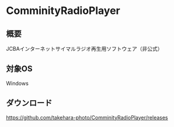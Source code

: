 # ComminityRadioPlayer

## 概要
JCBAインターネットサイマルラジオ再生用ソフトウェア（非公式）  

## 対象OS
Windows

## ダウンロード
https://github.com/takehara-photo/ComminityRadioPlayer/releases
